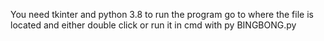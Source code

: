 You need tkinter and python 3.8
to run the program go to where the file is located and either double click or run it in cmd with py BINGBONG.py
 
